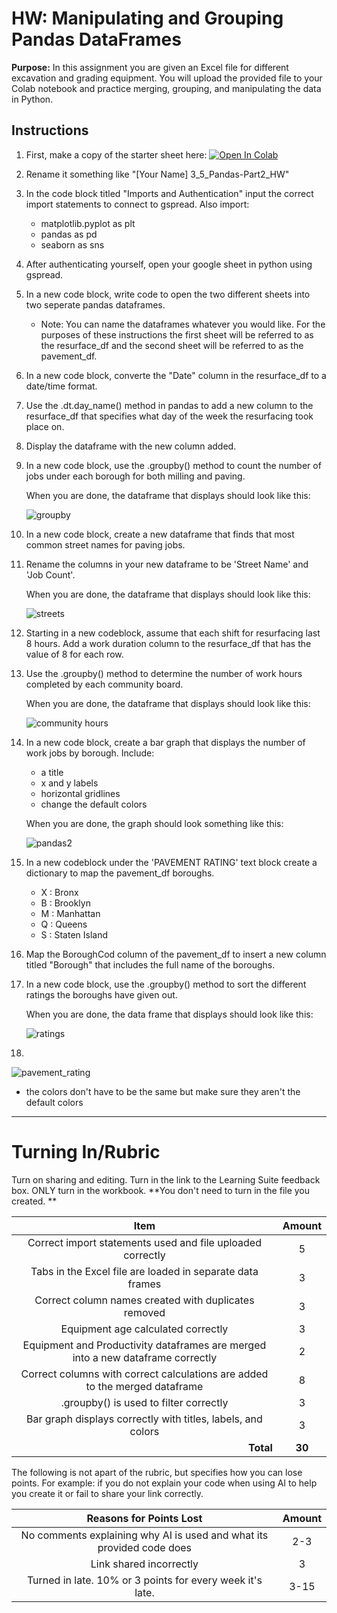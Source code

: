 #  HW: Manipulating and Grouping Pandas DataFrames

**Purpose:** In this assignment you are given an Excel file for different excavation and grading equipment. You will upload the provided file to your Colab notebook and practice merging, grouping, and manipulating the data in Python. 

## Instructions

1. First, make a copy of the starter sheet here: <a href="https://colab.research.google.com/github/byu-cce270/content/blob/main/docs/unit3/05_pandas_part2/starter_sheet_HW_2_Pandas.ipynb" target="_blank"><img src="https://colab.research.google.com/assets/colab-badge.svg" alt="Open In Colab"/></a>
2. Rename it something like "[Your Name] 3_5_Pandas-Part2_HW"
3. In the code block titled "Imports and Authentication" input the correct import statements to connect to gspread. Also import:
    - matplotlib.pyplot as plt
    - pandas as pd
    - seaborn as sns
4. After authenticating yourself, open your google sheet in python using gspread.
5. In a new code block, write code to open the two different sheets into two seperate pandas dataframes.
    * Note: You can name the dataframes whatever you would like. For the purposes of these instructions the first sheet will be referred to as the resurface_df and the second sheet will be referred to as the pavement_df.
6. In a new code block, converte the "Date" column in the resurface_df to a date/time format.
7. Use the .dt.day_name() method in pandas to add a new column to the resurface_df that specifies what day of the week the resurfacing took place on.
8. Display the dataframe with the new column added.
9. In a new code block, use the .groupby() method to count the number of jobs under each borough for both milling and paving.

   When you are done, the dataframe that displays should look like this:

    ![groupby](https://github.com/user-attachments/assets/e52726c4-e0ef-4a37-b9f0-11a3d7028897)


10. In a new code block, create a new dataframe that finds that most common street names for paving jobs.
11. Rename the columns in your new dataframe to be 'Street Name' and 'Job Count'.

    When you are done, the dataframe that displays should look like this:

    ![streets](https://github.com/user-attachments/assets/9a9dcfd3-356e-44cb-9ce6-eb56b1beb9e4)

    
12. Starting in a new codeblock, assume that each shift for resurfacing last 8 hours. Add a work duration column to the resurface_df that has the value of 8 for each row.
13. Use the .groupby() method to determine the number of work hours completed by each community board.

    When you are done, the dataframe that displays should look like this:

    ![community hours](https://github.com/user-attachments/assets/d1e44013-40e5-4516-a9b9-0ce9622af326)

14. In a new code block, create a bar graph that displays the number of work jobs by borough. Include:
     - a title
     - x and y labels
     - horizontal gridlines
     - change the default colors

    When you are done, the graph should look something like this:

    ![pandas2](https://github.com/user-attachments/assets/3ae94a3c-c42f-4a7a-9116-689f3df53353)

15. In a new codeblock under the 'PAVEMENT RATING' text block create a dictionary to map the pavement_df boroughs.
     - X : Bronx
     - B : Brooklyn
     - M : Manhattan
     - Q : Queens
     - S : Staten Island
   
16. Map the BoroughCod column of the pavement_df to insert a new column titled "Borough" that includes the full name of the boroughs.
17. In a new code block, use the .groupby() method to sort the different ratings the boroughs have given out.

    When you are done, the data frame that displays should look like this:

    ![ratings](https://github.com/user-attachments/assets/9f6f0a59-18f6-4c4c-9a82-7555da13849d)

18. 





![pavement_rating](https://github.com/user-attachments/assets/b627382e-dc69-44ef-9401-2d9d70505ee6)





* the colors don't have to be the same but make sure they aren't the default colors
    
---

# Turning In/Rubric

Turn on sharing and editing. Turn in the link to the Learning Suite feedback box. ONLY turn in the workbook. **You don't need to turn in the file you created. 
**

|                      **Item**                       | **Amount** |
|:---------------------------------------------------:|:----------:|
|        Correct import statements used and file uploaded correctly        |     5      |
|        Tabs in the Excel file are loaded in separate data frames        |     3     |
|            Correct column names created with duplicates removed            |     3      |
|                Equipment age calculated correctly  |     3     |
|    Equipment and Productivity dataframes are merged into a new dataframe correctly  |     2     |
|  Correct columns with correct calculations are added to the merged dataframe  |     8      |
|              .groupby() is used to filter correctly  |     3      |
|   Bar graph displays correctly with titles, labels, and colors |     3      |
|   <div style="text-align: right">**Total**</div>    |   **30**   |

The following is not apart of the rubric, but specifies how you can lose points. For example: if you do not explain your code when using AI to help you create it or fail to share your link correctly.

|                      **Reasons for Points Lost**                      | **Amount** |  
|:---------------------------------------------------------------------:|:----------:|
| No comments explaining why AI is used and what its provided code does |    2-3     |
|                        Link shared incorrectly                        |     3      |
|       Turned in late. 10% or 3 points for every week it's late.       |    3-15    |
